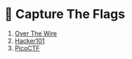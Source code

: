 # 🚩 Capture The Flags

1. [Over The Wire](over-the-wire/over-the-wire.md)
1. [Hacker101](hacker101/hacker101.md)
1. [PicoCTF](picoctf/picoctf.md)